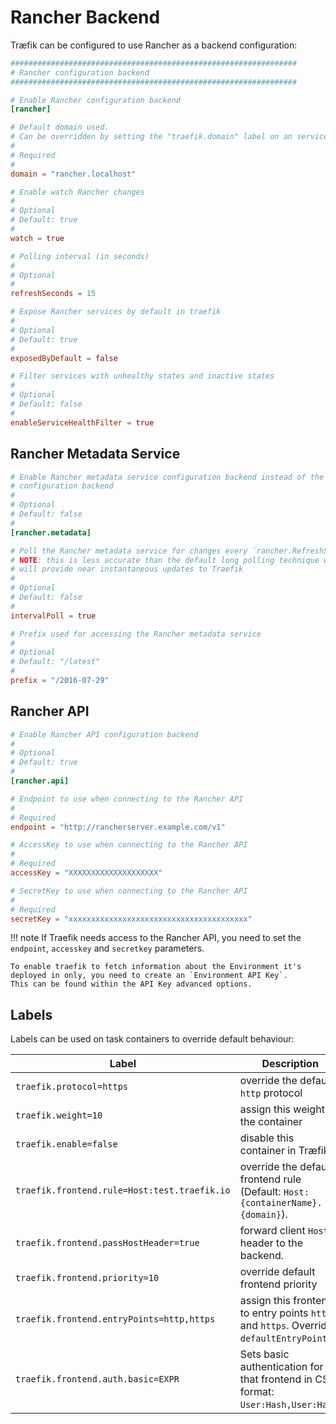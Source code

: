 # Rancher Backend

Træfik can be configured to use Rancher as a backend configuration:

```toml
################################################################
# Rancher configuration backend
################################################################

# Enable Rancher configuration backend
[rancher]

# Default domain used.
# Can be overridden by setting the "traefik.domain" label on an service.
#
# Required
#
domain = "rancher.localhost"

# Enable watch Rancher changes
#
# Optional
# Default: true
#
watch = true

# Polling interval (in seconds)
#
# Optional
#
refreshSeconds = 15

# Expose Rancher services by default in traefik
#
# Optional
# Default: true
#
exposedByDefault = false

# Filter services with unhealthy states and inactive states
#
# Optional
# Default: false
#
enableServiceHealthFilter = true
```

## Rancher Metadata Service

```toml
# Enable Rancher metadata service configuration backend instead of the API
# configuration backend
#
# Optional
# Default: false
#
[rancher.metadata]

# Poll the Rancher metadata service for changes every `rancher.RefreshSeconds`
# NOTE: this is less accurate than the default long polling technique which
# will provide near instantaneous updates to Traefik
#
# Optional
# Default: false
#
intervalPoll = true

# Prefix used for accessing the Rancher metadata service
#
# Optional
# Default: "/latest"
#
prefix = "/2016-07-29"
```

## Rancher API

```toml
# Enable Rancher API configuration backend
#
# Optional
# Default: true
#
[rancher.api]

# Endpoint to use when connecting to the Rancher API
#
# Required
endpoint = "http://rancherserver.example.com/v1"

# AccessKey to use when connecting to the Rancher API
#
# Required
accessKey = "XXXXXXXXXXXXXXXXXXXX"

# SecretKey to use when connecting to the Rancher API
#
# Required
secretKey = "xxxxxxxxxxxxxxxxxxxxxxxxxxxxxxxxxxxxxxxx"
```

!!! note
    If Traefik needs access to the Rancher API, you need to set the `endpoint`, `accesskey` and `secretkey` parameters.

    To enable traefik to fetch information about the Environment it's deployed in only, you need to create an `Environment API Key`.
    This can be found within the API Key advanced options.

## Labels

Labels can be used on task containers to override default behaviour:

| Label                                        | Description                                                                              |
|----------------------------------------------|------------------------------------------------------------------------------------------|
| `traefik.protocol=https`                     | override the default `http` protocol                                                     |
| `traefik.weight=10`                          | assign this weight to the container                                                      |
| `traefik.enable=false`                       | disable this container in Træfik                                                         |
| `traefik.frontend.rule=Host:test.traefik.io` | override the default frontend rule (Default: `Host:{containerName}.{domain}`).           |
| `traefik.frontend.passHostHeader=true`       | forward client `Host` header to the backend.                                             |
| `traefik.frontend.priority=10`               | override default frontend priority                                                       |
| `traefik.frontend.entryPoints=http,https`    | assign this frontend to entry points `http` and `https`. Overrides `defaultEntryPoints`. |
| `traefik.frontend.auth.basic=EXPR`           | Sets basic authentication for that frontend in CSV format: `User:Hash,User:Hash`.        |
